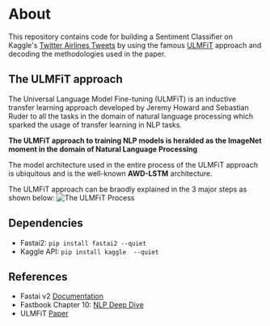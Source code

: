 # About

This repository contains code for building a Sentiment Classifier on Kaggle's [Twitter Airlines Tweets](https://www.kaggle.com/crowdflower/twitter-airline-sentiment#Tweets.csv) by using the famous [ULMFiT]() approach and decoding the methodologies used in the paper. 

## The ULMFiT approach
The Universal Language Model Fine-tuning (ULMFiT) is an inductive transfer learning approach developed by Jeremy Howard and Sebastian Ruder to all the tasks in the domain of natural language processing which sparked the usage of transfer learning in NLP tasks. 

**The ULMFiT approach to training NLP models is heralded as the ImageNet moment in the domain of Natural Language Processing** 

The model architecture used in the entire process of the ULMFiT approach is ubiquitous and is the well-known **AWD-LSTM** architecture. 

The ULMFiT approach can be braodly explained in the 3 major steps as shown below:
![](https://miro.medium.com/max/2000/1*9n9yv4EalUn76yP1Yffhfw.png 'The ULMFiT Process')

## Dependencies 
- Fastai2: ```pip install fastai2 --quiet```
- Kaggle API:  ```pip install kaggle  --quiet```

## References

- Fastai v2 [Documentation](www.dev.fasta.ai)
- Fastbook Chapter 10: [NLP Deep Dive](https://github.com/fastai/fastbook/blob/master/10_nlp.ipynb)
- ULMFiT [Paper](https://arxiv.org/abs/1801.06146)
